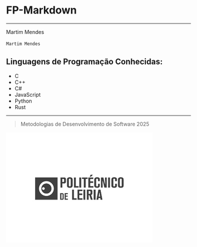 # FP-Markdown
---
Martim Mendes

`Martim Mendes`

## Linguagens de Programação Conhecidas:

* C
* C++
* C#
* JavaScript
* Python
* Rust

***

> Metodologias de Desenvolvimento de Software 2025

![nomediferente](img.png)
